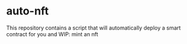 # auto-nft
This repository contains a script that will automatically deploy a smart contract for you and WIP: mint an nft
